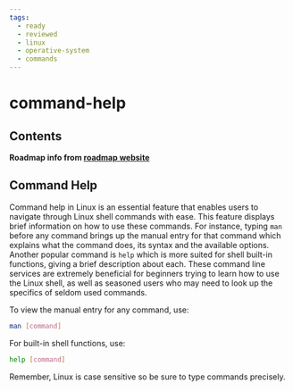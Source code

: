 ```yaml
---
tags:
  - ready
  - reviewed
  - linux
  - operative-system
  - commands
---
```


# command-help

## Contents

__Roadmap info from [roadmap website](https://roadmap.sh/linux/shell-basics/command-help)__

## Command Help

Command help in Linux is an essential feature that enables users to navigate through Linux shell commands with ease. This feature displays brief information on how to use these commands. For instance, typing `man` before any command brings up the manual entry for that command which explains what the command does, its syntax and the available options. Another popular command is `help` which is more suited for shell built-in functions, giving a brief description about each. These command line services are extremely beneficial for beginners trying to learn how to use the Linux shell, as well as seasoned users who may need to look up the specifics of seldom used commands.

To view the manual entry for any command, use:

```bash
man [command]

```

For built-in shell functions, use:

```bash
help [command]

```

Remember, Linux is case sensitive so be sure to type commands precisely.
